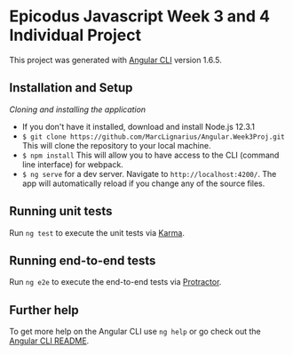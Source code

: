 # Epicodus Javascript Week 3 and 4 Individual Project

This project was generated with [Angular CLI](https://github.com/angular/angular-cli) version 1.6.5.

## Installation and Setup

_Cloning and installing the application_

* If you don't have it installed, download and install Node.js 12.3.1
* `$ git clone https://github.com/MarcLignarius/Angular.Week3Proj.git` This will clone the repository to your local machine.
* `$ npm install` This will allow you to have access to the CLI (command line interface) for webpack.
* `$ ng serve` for a dev server. Navigate to `http://localhost:4200/`. The app will automatically reload if you change any of the source files.

## Running unit tests

Run `ng test` to execute the unit tests via [Karma](https://karma-runner.github.io).

## Running end-to-end tests

Run `ng e2e` to execute the end-to-end tests via [Protractor](http://www.protractortest.org/).

## Further help

To get more help on the Angular CLI use `ng help` or go check out the [Angular CLI README](https://github.com/angular/angular-cli/blob/master/README.md).
